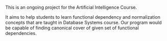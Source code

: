 This is an ongoing project for the Artificial Intelligence Course.

It aims to help students to learn functional dependency and normalization concepts that are taught in Database Systems course. 
Our program would be capable of finding canonical cover of given set of functional dependencies.
